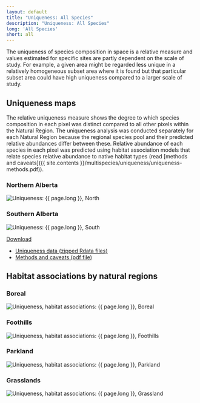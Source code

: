 ```yaml
---
layout: default
title: "Uniqueness: All Species"
description: "Uniqueness: All Species"
long: 'All Species'
short: all
---
```


The uniqueness of species composition in space is a relative measure and values estimated for specific sites are partly dependent on the scale of study. For example, a given area might be regarded less unique in a relatively homogeneous subset area where it is found but that particular subset area could have high uniqueness compared to a larger scale of study. 

## Uniqueness maps

The relative uniqueness measure shows the degree to which species composition in each pixel was distinct compared to all other pixels within the Natural Region.  The uniqueness analysis was conducted separately for each Natural Region because the regional species pool and their predicted relative abundances differ between these. Relative abundance of each species in each pixel was predicted using habitat association models that relate species relative abundance to native habitat types (read [methods and caveats]({{ site.contents }}/multispecies/uniqueness/uniqueness-methods.pdf)).

<div class="row">
  <div class="col-6 col-sm-6 col-lg-6">

  <h3>Northern Alberta</h3>
  <p><img src="{{ site.contents }}/multispecies/uniqueness/{{ page.short }}/uniqueness-north-{{ page.short }}.png" class="img-responsive" alt="Uniqueness: {{ page.long }}, North"/></p>

  </div>
  <div class="col-6 col-sm-6 col-lg-6">

  <h3>Southern Alberta</h3>
  <p><img src="{{ site.contents }}/multispecies/uniqueness/{{ page.short }}/uniqueness-south-{{ page.short }}.png" class="img-responsive" alt="Uniqueness: {{ page.long }}, South"/></p>

  </div>
</div>

<span class="pull-right">
<div class="btn-group">
  <a href="#" class="btn btn-primary dropdown-toggle" data-toggle="dropdown" aria-expanded="false">Download <i class="fa fa-download"></i></a>
  <ul class="dropdown-menu">
    <li><a href="{{ site.ftproot }}/multispecies/uniqueness/uniqueness.zip" download>Uniqueness data (zipped Rdata files)</a></li>
    <li><a href="{{ site.contents }}/multispecies/uniqueness/uniqueness-methods.pdf" download>Methods and caveats (pdf file)</a></li>
  </ul>
</div>
</span>

## Habitat associations by natural regions

<div class="row">
  <div class="col-6 col-sm-6 col-lg-6">

  <h3>Boreal</h3>
  <p><img src="{{ site.contents }}/multispecies/uniqueness/{{ page.short }}/uniqueness-habitat-boreal-{{ page.short }}.png" class="img-responsive" alt="Uniqueness, habitat associations: {{ page.long }}, Boreal"/></p>

  <h3>Foothills</h3>
  <p><img src="{{ site.contents }}/multispecies/uniqueness/{{ page.short }}/uniqueness-habitat-foothills-{{ page.short }}.png" class="img-responsive" alt="Uniqueness, habitat associations: {{ page.long }}, Foothills"/></p>

  </div>
  <div class="col-6 col-sm-6 col-lg-6">

  <h3>Parkland</h3>
  <p><img src="{{ site.contents }}/multispecies/uniqueness/{{ page.short }}/uniqueness-habitat-parkland-{{ page.short }}.png" class="img-responsive" alt="Uniqueness, habitat associations: {{ page.long }}, Parkland"/></p>

  <h3>Grasslands</h3>
  <p><img src="{{ site.contents }}/multispecies/uniqueness/{{ page.short }}/uniqueness-habitat-grassland-{{ page.short }}.png" class="img-responsive" alt="Uniqueness, habitat associations: {{ page.long }}, Grassland"/></p>

  </div>
</div>

